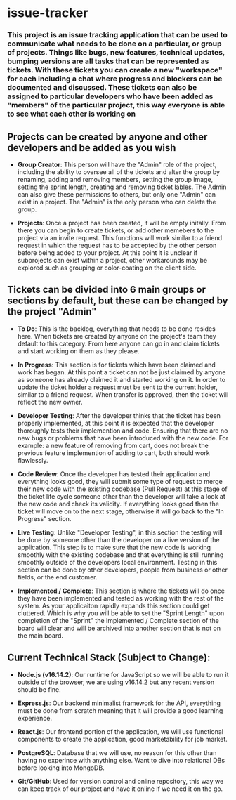 # issue-tracker

### This project is an issue tracking application that can be used to communicate what needs to be done on a particular, or group of projects. Things like bugs, new features, technical updates, bumping versions are all tasks that can be represented as tickets. With these tickets you can create a new "workspace" for each including a chat where progress and blockers can be documented and discussed. These tickets can also be assigned to particular developers who have been added as "members" of the particular project, this way everyone is able to see what each other is working on

## Projects can be created by anyone and other developers and be added as you wish

- **Group Creator**: This person will have the "Admin" role of the project, including the ability to oversee all of the tickets and alter the group by renaming, adding and removing members, setting the group image, setting the sprint length, creating and removing ticket lables. The Admin can also give these permissions to others, but only one "Admin" can exist in a project. The "Admin" is the only person who can delete the group.

- **Projects**: Once a project has been created, it will be empty initally. From there you can begin to create tickets, or add other memebers to the project via an invite request. This functions will work similar to a friend request in which the request has to be accepted by the other person before being added to your project. At this point it is unclear if subprojects can exist within a project, other workarounds may be explored such as grouping or color-coating on the client side.

## Tickets can be divided into 6 main groups or sections by default, but these can be changed by the project "Admin"

- **To Do**: This is the backlog, everything that needs to be done resides here. When tickets are created by anyone on the project's team they default to this category. From here anyone can go in and claim tickets and start working on them as they please.

- **In Progress**: This section is for tickets which have been claimed and work has began. At this point a ticket can not be just claimed by anyone as someone has already claimed it and started working on it. In order to update the ticket holder a request must be sent to the current holder, similar to a friend request. When transfer is approved, then the ticket will reflect the new owner.

- **Developer Testing**: After the developer thinks that the ticket has been properly implemented, at this point it is expected that the developer thoroughly tests their implemention and code. Ensuring that there are no new bugs or problems that have been introduced with the new code. For example: a new feature of removing from cart, does not break the previous feature implemention of adding to cart, both should work flawlessly.

- **Code Review**: Once the developer has tested their application and everything looks good, they will submit some type of request to merge their new code with the existing codebase (Pull Request) at this stage of the ticket life cycle someone other than the developer will take a look at the new code and check its validity. If everything looks good then the ticket will move on to the next stage, otherwise it will go back to the "In Progress" section.

- **Live Testing**: Unlike "Developer Testing", in this section the testing will be done by someone other than the developer on a live version of the application. This step is to make sure that the new code is working smoothly with the existing codebase and that everything is still running smoothly outside of the developers local environment. Testing in this section can be done by other developers, people from business or other fields, or the end customer.

- **Implemented / Complete**: This section is where the tickets will do once they have been implemented and tested as working with the rest of the system. As your applicaiton rapidly expands this section could get cluttered. Which is why you will be able to set the "Sprint Length" upon completion of the "Sprint" the Implemented / Complete section of the board will clear and will be archived into another section that is not on the main board.

## Current Technical Stack (Subject to Change):

- **Node.js (v16.14.2)**: Our runtime for JavaScript so we will be able to run it outside of the browser, we are using v16.14.2 but any recent version should be fine.

- **Express.js**: Our backend minimalist framework for the API, everything must be done from scratch meaning that it will provide a good learning experience.

- **React.js**: Our frontend portion of the application, we will use functional components to create the application, good marketability for job market.

- **PostgreSQL**: Database that we will use, no reason for this other than having no experince with anything else. Want to dive into relational DBs before looking into MongoDB.

- **Git/GitHub**: Used for version control and online repository, this way we can keep track of our project and have it online if we need it on the go.
